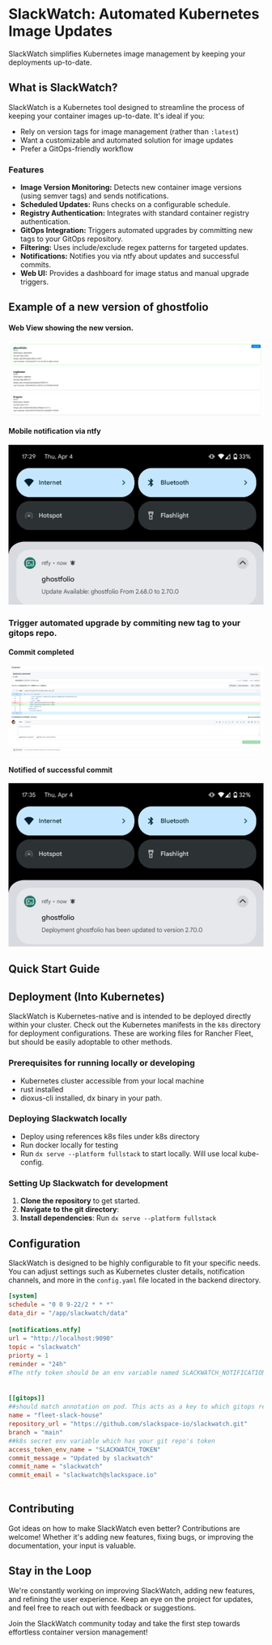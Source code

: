 # SlackWatch: Automated Kubernetes Image Updates

SlackWatch simplifies Kubernetes image management by keeping your deployments up-to-date.



## What is SlackWatch?

SlackWatch is a Kubernetes tool designed to streamline the process of keeping your container images up-to-date. It's ideal if you:

* Rely on version tags for image management (rather than `:latest`)
* Want a customizable and automated solution for image updates
* Prefer a GitOps-friendly workflow

### Features

* **Image Version Monitoring:** Detects new container image versions (using semver tags) and sends notifications.
* **Scheduled Updates:** Runs checks on a configurable schedule.
* **Registry Authentication:** Integrates with standard container registry authentication.
* **GitOps Integration:** Triggers automated upgrades by committing new tags to your GitOps repository.
* **Filtering:** Uses include/exclude regex patterns for targeted updates.
* **Notifications:** Notifies you via ntfy about updates and successful commits.
* **Web UI:** Provides a dashboard for image status and manual upgrade triggers.

## Example of a new version of ghostfolio

#### Web View showing the new version.

<img alt="slackwatch-update.png" src="https://raw.githubusercontent.com/slackspace-io/slackwatch/main/.github/assets/img/slackwatch-update.png"/>

#### Mobile notification via ntfy

<img alt="Screenshot_20240404-172936.png" src="https://raw.githubusercontent.com/slackspace-io/slackwatch/main/.github/assets/img/slackwatch_mobile_notification_ntfy.png"/>

### Trigger automated upgrade by commiting new tag to your gitops repo. 

#### Commit completed

<img alt="slackwatch_commit_example.png" src="https://raw.githubusercontent.com/slackspace-io/slackwatch/main/.github/assets/img/slackwatch_commit_example.png"/>

#### Notified of successful commit

<img alt="Screenshot_20240404-173514.png" src="https://raw.githubusercontent.com/slackspace-io/slackwatch/main/.github/assets/img/slackwatch_ntfy_commit_notification.png"/>


## Quick Start Guide

## Deployment (Into Kubernetes)

SlackWatch is Kubernetes-native and is intended to be deployed directly within your cluster. 
Check out the Kubernetes manifests in the `k8s` directory for deployment configurations. These are working files for Rancher Fleet, but should be easily adoptable to other methods.




### Prerequisites for running locally or developing

- Kubernetes cluster accessible from your local machine
- rust installed
- dioxus-cli installed, dx binary in your path.

### Deploying Slackwatch locally
- Deploy using references k8s files under k8s directory
- Run docker locally for testing
- Run `dx serve --platform fullstack` to start locally. Will use local kube-config. 

### Setting Up Slackwatch for development

1. **Clone the repository** to get started.
2. **Navigate to the git directory**: 
3. **Install dependencies**: Run `dx serve --platform fullstack` 

## Configuration

SlackWatch is designed to be highly configurable to fit your specific needs. You can adjust settings such as Kubernetes cluster details, notification channels, and more in the `config.yaml` file located in the backend directory.

```toml
[system]
schedule = "0 0 9-22/2 * * *"
data_dir = "/app/slackwatch/data"

[notifications.ntfy]
url = "http://localhost:9090"
topic = "slackwatch"
priorty = 1
reminder = "24h"
#The ntfy token should be an env variable named SLACKWATCH_NOTIFICATIONS.NTFY.TOKEN in k8s


[[gitops]]
##should match annotation on pod. This acts as a key to which gitops repo to use.
name = "fleet-slack-house"
repository_url = "https://github.com/slackspace-io/slackwatch.git"
branch = "main"
##k8s secret env variable which has your git repo's token
access_token_env_name = "SLACKWATCH_TOKEN"
commit_message = "Updated by slackwatch"
commit_name = "slackwatch"
commit_email = "slackwatch@slackspace.io"



```

## Contributing

Got ideas on how to make SlackWatch even better? Contributions are welcome! Whether it's adding new features, fixing bugs, or improving the documentation, your input is valuable.

## Stay in the Loop

We're constantly working on improving SlackWatch, adding new features, and refining the user experience. Keep an eye on the project for updates, and feel free to reach out with feedback or suggestions.

Join the SlackWatch community today and take the first step towards effortless container version management! 
